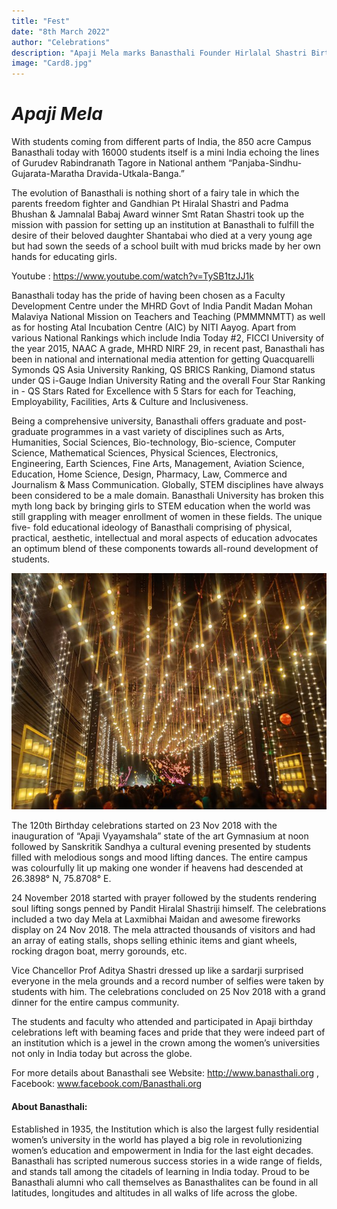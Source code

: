```yaml
---
title: "Fest"
date: "8th March 2022"
author: "Celebrations"
description: "Apaji Mela marks Banasthali Founder Hirlalal Shastri Birthday Grand Celebrations"
image: "Card8.jpg"
---
```

# *Apaji Mela*
With students coming from different parts of India, the 850 acre Campus Banasthali today with 16000 students itself is a mini India echoing the lines of Gurudev Rabindranath Tagore in National anthem “Panjaba-Sindhu-Gujarata-Maratha Dravida-Utkala-Banga.”

The evolution of Banasthali is nothing short of a fairy tale in which the parents freedom fighter and Gandhian Pt Hiralal Shastri and Padma Bhushan & Jamnalal Babaj Award winner Smt Ratan Shastri took up the mission with passion for setting up an institution at Banasthali to fulfill the desire of their beloved daughter Shantabai who died at a very young age but had sown the seeds of a school built with mud bricks made by her own hands for educating girls.

Youtube : https://www.youtube.com/watch?v=TySB1tzJJ1k

Banasthali today has the pride of having been chosen as a Faculty Development Centre under the MHRD Govt of India Pandit Madan Mohan Malaviya National Mission on Teachers and Teaching (PMMMNMTT) as well as for hosting Atal Incubation Centre (AIC) by NITI Aayog. Apart from various National Rankings which include India Today #2, FICCI University of the year 2015, NAAC A grade, MHRD NIRF 29, in recent past, Banasthali has been in national and international media attention for getting Quacquarelli Symonds QS Asia University Ranking, QS BRICS Ranking, Diamond status under QS i-Gauge Indian University Rating and the overall Four Star Ranking in - QS Stars Rated for Excellence with 5 Stars for each for Teaching, Employability, Facilities, Arts & Culture and Inclusiveness.

Being a comprehensive university, Banasthali offers graduate and post-graduate programmes in a vast variety of disciplines such as Arts, Humanities, Social Sciences, Bio-technology, Bio-science, Computer Science, Mathematical Sciences, Physical Sciences, Electronics, Engineering, Earth Sciences, Fine Arts, Management, Aviation Science, Education, Home Science, Design, Pharmacy, Law, Commerce and Journalism & Mass Communication. Globally, STEM disciplines have always been considered to be a male domain. Banasthali University has broken this myth long back by bringing girls to STEM education when the world was still grappling with meager enrollment of women in these fields. The unique five- fold educational ideology of Banasthali comprising of physical, practical, aesthetic, intellectual and moral aspects of education advocates an optimum blend of these components towards all-round development of students.

![This is an image](../../images/Card8.1.jpg)

The 120th Birthday celebrations started on 23 Nov 2018 with the inauguration of “Apaji Vyayamshala” state of the art Gymnasium at noon followed by Sanskritik Sandhya a cultural evening presented by students filled with melodious songs and mood lifting dances. The entire campus was colourfully lit up making one wonder if heavens had descended at 26.3898° N, 75.8708° E.

24 November 2018 started with prayer followed by the students rendering soul lifting songs penned by Pandit Hiralal Shastriji himself. The celebrations included a two day Mela at Laxmibhai Maidan and awesome fireworks display on 24 Nov 2018. The mela attracted thousands of visitors and had an array of eating stalls, shops selling ethinic items and giant wheels, rocking dragon boat, merry gorounds, etc.

Vice Chancellor Prof Aditya Shastri dressed up like a sardarji surprised everyone in the mela grounds and a record number of selfies were taken by students with him. The celebrations concluded on 25 Nov 2018 with a grand dinner for the entire campus community.

The students and faculty who attended and participated in Apaji birthday celebrations left with beaming faces and pride that they were indeed part of an institution which is a jewel in the crown among the women’s universities not only in India today but across the globe.

For more details about Banasthali see Website: http://www.banasthali.org , Facebook: www.facebook.com/Banasthali.org

#### About Banasthali: 
Established in 1935, the Institution which is also the largest fully residential women’s university in the world has played a big role in revolutionizing women’s education and empowerment in India for the last eight decades. Banasthali has scripted numerous success stories in a wide range of fields, and stands tall among the citadels of learning in India today. Proud to be Banasthali alumni who call themselves as Banasthalites can be found in all latitudes, longitudes and altitudes in all walks of life across the globe.
